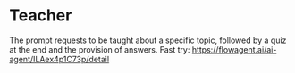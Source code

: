 # Teacher
The prompt requests to be taught about a specific topic, followed by a quiz at the end and the provision of answers.
Fast try: https://flowagent.ai/ai-agent/ILAex4p1C73p/detail
